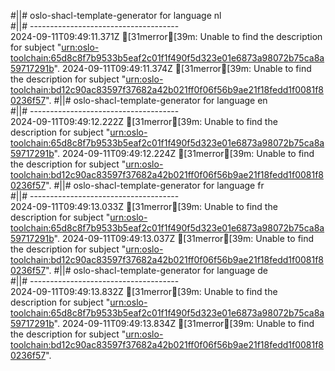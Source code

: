 #||# oslo-shacl-template-generator for language nl  
#||# -------------------------------------  
2024-09-11T09:49:11.371Z [31merror[39m: Unable to find the description for subject "[urn:oslo-toolchain:65d8c8f7b9533b5eaf2c01f1f490f5d323e01e6873a98072b75ca8a59717291b](all-Feitelijke-Verenigingen-ap.jsonld#L3883)".
2024-09-11T09:49:11.374Z [31merror[39m: Unable to find the description for subject "[urn:oslo-toolchain:bd12c90ac83597f37682a42b021ff0f06f56b9ae21f18fedd1f0081f80236f57](all-Feitelijke-Verenigingen-ap.jsonld#L3986)".
#||# oslo-shacl-template-generator for language en  
#||# -------------------------------------  
2024-09-11T09:49:12.222Z [31merror[39m: Unable to find the description for subject "[urn:oslo-toolchain:65d8c8f7b9533b5eaf2c01f1f490f5d323e01e6873a98072b75ca8a59717291b](all-Feitelijke-Verenigingen-ap.jsonld#L3883)".
2024-09-11T09:49:12.224Z [31merror[39m: Unable to find the description for subject "[urn:oslo-toolchain:bd12c90ac83597f37682a42b021ff0f06f56b9ae21f18fedd1f0081f80236f57](all-Feitelijke-Verenigingen-ap.jsonld#L3986)".
#||# oslo-shacl-template-generator for language fr  
#||# -------------------------------------  
2024-09-11T09:49:13.033Z [31merror[39m: Unable to find the description for subject "[urn:oslo-toolchain:65d8c8f7b9533b5eaf2c01f1f490f5d323e01e6873a98072b75ca8a59717291b](all-Feitelijke-Verenigingen-ap.jsonld#L3883)".
2024-09-11T09:49:13.037Z [31merror[39m: Unable to find the description for subject "[urn:oslo-toolchain:bd12c90ac83597f37682a42b021ff0f06f56b9ae21f18fedd1f0081f80236f57](all-Feitelijke-Verenigingen-ap.jsonld#L3986)".
#||# oslo-shacl-template-generator for language de  
#||# -------------------------------------  
2024-09-11T09:49:13.832Z [31merror[39m: Unable to find the description for subject "[urn:oslo-toolchain:65d8c8f7b9533b5eaf2c01f1f490f5d323e01e6873a98072b75ca8a59717291b](all-Feitelijke-Verenigingen-ap.jsonld#L3883)".
2024-09-11T09:49:13.834Z [31merror[39m: Unable to find the description for subject "[urn:oslo-toolchain:bd12c90ac83597f37682a42b021ff0f06f56b9ae21f18fedd1f0081f80236f57](all-Feitelijke-Verenigingen-ap.jsonld#L3986)".
